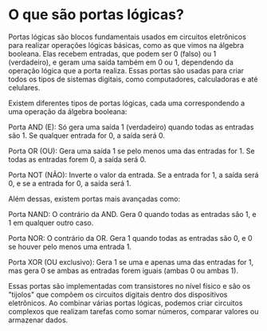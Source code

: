 # O que são portas lógicas?

Portas lógicas são blocos fundamentais usados em circuitos eletrônicos para realizar operações lógicas básicas, como as que vimos na álgebra booleana. Elas recebem entradas, que podem ser 0 (falso) ou 1 (verdadeiro), e geram uma saída também em 0 ou 1, dependendo da operação lógica que a porta realiza. Essas portas são usadas para criar todos os tipos de sistemas digitais, como computadores, calculadoras e até celulares.

Existem diferentes tipos de portas lógicas, cada uma correspondendo a uma operação da álgebra booleana:

Porta AND (E): Só gera uma saída 1 (verdadeiro) quando todas as entradas são 1. Se qualquer entrada for 0, a saída será 0.

Porta OR (OU): Gera uma saída 1 se pelo menos uma das entradas for 1. Se todas as entradas forem 0, a saída será 0.

Porta NOT (NÃO): Inverte o valor da entrada. Se a entrada for 1, a saída será 0, e se a entrada for 0, a saída será 1.

Além dessas, existem portas mais avançadas como:

Porta NAND: O contrário da AND. Gera 0 quando todas as entradas são 1, e 1 em qualquer outro caso.

Porta NOR: O contrário da OR. Gera 1 quando todas as entradas são 0, e 0 se houver pelo menos uma entrada 1.

Porta XOR (OU exclusivo): Gera 1 se uma e apenas uma das entradas for 1, mas gera 0 se ambas as entradas forem iguais (ambas 0 ou ambas 1).

Essas portas são implementadas com transistores no nível físico e são os "tijolos" que compõem os circuitos digitais dentro dos dispositivos eletrônicos. Ao combinar várias portas lógicas, podemos criar circuitos complexos que realizam tarefas como somar números, comparar valores ou armazenar dados.
